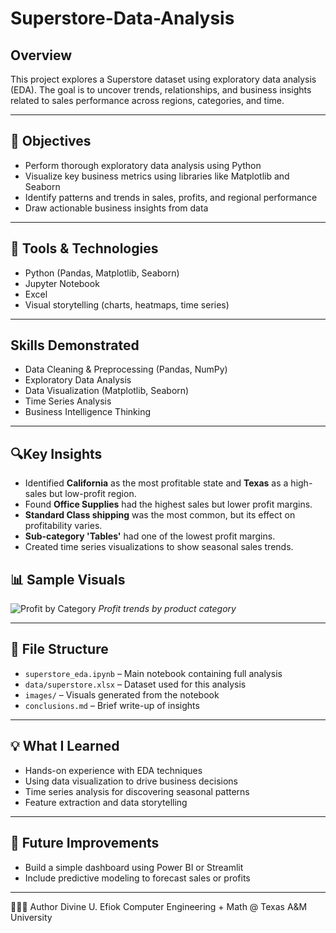 # Superstore-Data-Analysis

## Overview
This project explores a Superstore dataset using exploratory data analysis (EDA). The goal is to uncover trends, relationships, and business insights related to sales performance across regions, categories, and time.

---

## 📌 Objectives
  - Perform thorough exploratory data analysis using Python
  - Visualize key business metrics using libraries like Matplotlib and Seaborn
  - Identify patterns and trends in sales, profits, and regional performance
  - Draw actionable business insights from data
---

##  🧰 Tools & Technologies
  - Python (Pandas, Matplotlib, Seaborn)
  - Jupyter Notebook
  - Excel
  - Visual storytelling (charts, heatmaps, time series)

---

## Skills Demonstrated
  - Data Cleaning & Preprocessing (Pandas, NumPy)
  - Exploratory Data Analysis
  - Data Visualization (Matplotlib, Seaborn)
  - Time Series Analysis
  - Business Intelligence Thinking

---

## 🔍Key Insights
  - Identified **California** as the most profitable state and **Texas** as a high-sales but low-profit region.
- Found **Office Supplies** had the highest sales but lower profit margins.
- **Standard Class shipping** was the most common, but its effect on profitability varies.
- **Sub-category 'Tables'** had one of the lowest profit margins.
- Created time series visualizations to show seasonal sales trends.

## 📊 Sample Visuals
![Profit by Category](images/profit_trends.png)
*Profit trends by product category*

---

## 📁 File Structure

- `superstore_eda.ipynb` – Main notebook containing full analysis
- `data/superstore.xlsx` – Dataset used for this analysis
- `images/` – Visuals generated from the notebook
- `conclusions.md` – Brief write-up of insights

---

## 💡 What I Learned

- Hands-on experience with EDA techniques
- Using data visualization to drive business decisions
- Time series analysis for discovering seasonal patterns
- Feature extraction and data storytelling

---

## 🧠 Future Improvements

- Build a simple dashboard using Power BI or Streamlit
- Include predictive modeling to forecast sales or profits

---
👩🏾‍💻 Author
Divine U. Efiok
Computer Engineering + Math @ Texas A&M University

